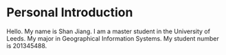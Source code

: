 # Personal Introduction

Hello. My name is Shan Jiang. I am a master student in the University of Leeds. My major in Geographical Information Systems. My student number is 201345488.

